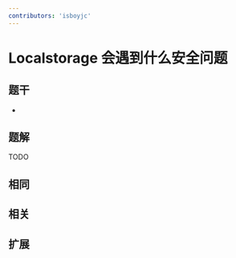 ```yaml
---
contributors: 'isboyjc'
---
```


# Localstorage 会遇到什么安全问题

## 题干

- 



## 题解

<!-- ::: details 点我查看题解 -->

  TODO

<!-- ::: -->



## 相同


## 相关


## 扩展

